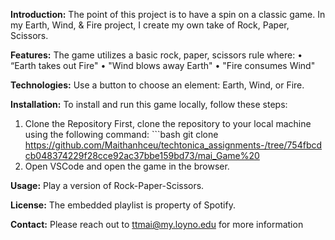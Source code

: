 **Introduction:** The point of this project is to have a spin on a classic game. In my Earth, Wind, & Fire project, I create my own take of Rock, Paper, Scissors. 

**Features:** The game utilizes a basic rock, paper, scissors rule where:
•	“Earth takes out Fire"
•	"Wind blows away Earth"
•	"Fire consumes Wind"

**Technologies:** Use a button to choose an element: Earth, Wind, or Fire. 

**Installation:** 
To install and run this game locally, follow these steps: 
1.	Clone the Repository First, clone the repository to your local machine using the following command: ```bash git clone 
https://github.com/Maithanhceu/techtonica_assignments-/tree/754fbcdcb048374229f28cce92ac37bbe159bd73/mai_Game%20
2.	Open VSCode and open the game in the browser.
	
**Usage:** Play a version of Rock-Paper-Scissors.

**License:** The embedded playlist is property of Spotify.

**Contact:** Please reach out to ttmai@my.loyno.edu for more information 

